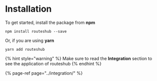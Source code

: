 # Installation

To get started, install the package from **npm**

```text
npm install routeshub --save
```

Or, if you are using **yarn**

```text
yarn add routeshub
```

{% hint style="warning" %}
Make sure to read the **Integration** section to see the application of routeshub
{% endhint %}

{% page-ref page="../integration/" %}


